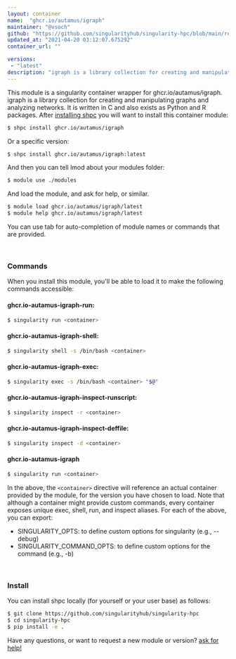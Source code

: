 ```yaml
---
layout: container
name:  "ghcr.io/autamus/igraph"
maintainer: "@vsoch"
github: "https://github.com/singularityhub/singularity-hpc/blob/main/registry/ghcr.io/autamus/igraph/container.yaml"
updated_at: "2021-04-20 03:12:07.675292"
container_url: ""

versions:
 - "latest"
description: "igraph is a library collection for creating and manipulating graphs and analyzing networks. It is written in C and also exists as Python and R packages."
---
```


This module is a singularity container wrapper for ghcr.io/autamus/igraph.
igraph is a library collection for creating and manipulating graphs and analyzing networks. It is written in C and also exists as Python and R packages.
After [installing shpc](#install) you will want to install this container module:

```bash
$ shpc install ghcr.io/autamus/igraph
```

Or a specific version:

```bash
$ shpc install ghcr.io/autamus/igraph:latest
```

And then you can tell lmod about your modules folder:

```bash
$ module use ./modules
```

And load the module, and ask for help, or similar.

```bash
$ module load ghcr.io/autamus/igraph/latest
$ module help ghcr.io/autamus/igraph/latest
```

You can use tab for auto-completion of module names or commands that are provided.

<br>

### Commands

When you install this module, you'll be able to load it to make the following commands accessible:

#### ghcr.io-autamus-igraph-run:

```bash
$ singularity run <container>
```

#### ghcr.io-autamus-igraph-shell:

```bash
$ singularity shell -s /bin/bash <container>
```

#### ghcr.io-autamus-igraph-exec:

```bash
$ singularity exec -s /bin/bash <container> "$@"
```

#### ghcr.io-autamus-igraph-inspect-runscript:

```bash
$ singularity inspect -r <container>
```

#### ghcr.io-autamus-igraph-inspect-deffile:

```bash
$ singularity inspect -d <container>
```



#### ghcr.io-autamus-igraph

```bash
$ singularity run <container>
```


In the above, the `<container>` directive will reference an actual container provided
by the module, for the version you have chosen to load. Note that although a container
might provide custom commands, every container exposes unique exec, shell, run, and
inspect aliases. For each of the above, you can export:

 - SINGULARITY_OPTS: to define custom options for singularity (e.g., --debug)
 - SINGULARITY_COMMAND_OPTS: to define custom options for the command (e.g., -b)

<br>
  
### Install

You can install shpc locally (for yourself or your user base) as follows:

```bash
$ git clone https://github.com/singularityhub/singularity-hpc
$ cd singularity-hpc
$ pip install -e .
```

Have any questions, or want to request a new module or version? [ask for help!](https://github.com/singularityhub/singularity-hpc/issues)